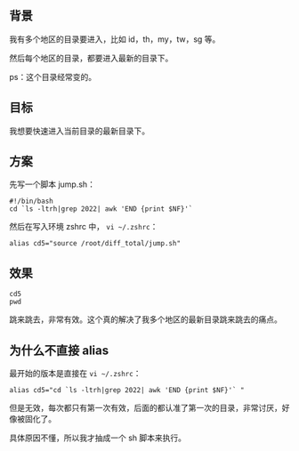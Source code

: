 ## 背景
我有多个地区的目录要进入，比如 id，th，my，tw，sg 等。

然后每个地区的目录，都要进入最新的目录下。

ps：这个目录经常变的。

## 目标
我想要快速进入当前目录的最新目录下。

## 方案
先写一个脚本 jump.sh：
```
#!/bin/bash
cd `ls -ltrh|grep 2022| awk 'END {print $NF}'` 
```

然后在写入环境 zshrc 中， `vi ~/.zshrc`：
```
alias cd5="source /root/diff_total/jump.sh"
```

## 效果
```
cd5
pwd
```
跳来跳去，非常有效。这个真的解决了我多个地区的最新目录跳来跳去的痛点。

## 为什么不直接 alias
最开始的版本是直接在 `vi ~/.zshrc`：
```
alias cd5="cd `ls -ltrh|grep 2022| awk 'END {print $NF}'` "
```
但是无效，每次都只有第一次有效，后面的都认准了第一次的目录，非常讨厌，好像被固化了。

具体原因不懂，所以我才抽成一个 sh 脚本来执行。
